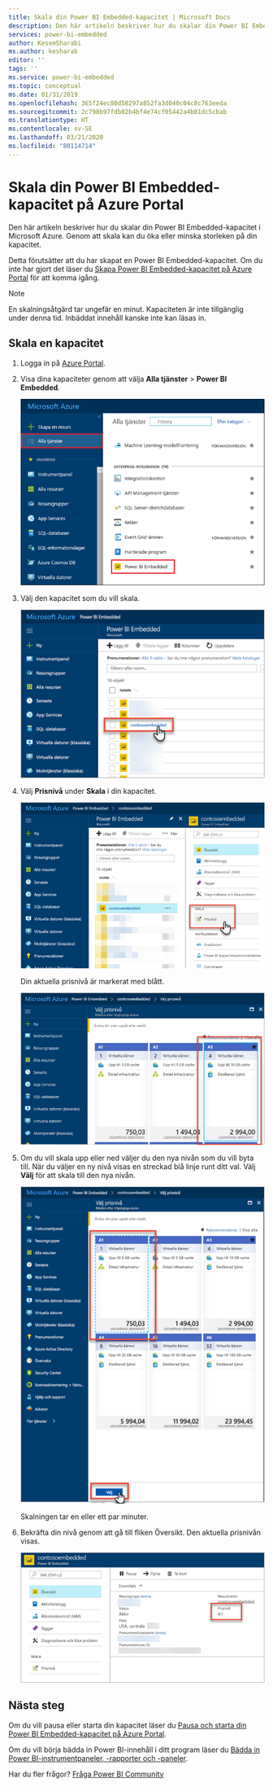 ```yaml
---
title: Skala din Power BI Embedded-kapacitet | Microsoft Docs
description: Den här artikeln beskriver hur du skalar din Power BI Embedded-kapacitet i Microsoft Azure.
services: power-bi-embedded
author: KesemSharabi
ms.author: kesharab
editor: ''
tags: ''
ms.service: power-bi-embedded
ms.topic: conceptual
ms.date: 01/31/2019
ms.openlocfilehash: 365f24ec80d58297a852fa3d040c04c8c763eeda
ms.sourcegitcommit: 2c798b97fdb02b4bf4e74cf05442a4b01dc5cbab
ms.translationtype: HT
ms.contentlocale: sv-SE
ms.lasthandoff: 03/21/2020
ms.locfileid: "80114714"
---
```

# <a name="scale-your-power-bi-embedded-capacity-in-the-azure-portal"></a>Skala din Power BI Embedded-kapacitet på Azure Portal

Den här artikeln beskriver hur du skalar din Power BI Embedded-kapacitet i Microsoft Azure. Genom att skala kan du öka eller minska storleken på din kapacitet.

Detta förutsätter att du har skapat en Power BI Embedded-kapacitet. Om du inte har gjort det läser du [Skapa Power BI Embedded-kapacitet på Azure Portal](azure-pbie-create-capacity.md) för att komma igång.

> [!NOTE]
> En skalningsåtgärd tar ungefär en minut. Kapaciteten är inte tillgänglig under denna tid. Inbäddat innehåll kanske inte kan läsas in.

## <a name="scale-a-capacity"></a>Skala en kapacitet

1. Logga in på [Azure Portal](https://portal.azure.com/).

2. Visa dina kapaciteter genom att välja **Alla tjänster** > **Power BI Embedded**.

    ![Alla tjänster på Azure Portal](media/azure-pbie-scale-capacity/azure-portal-more-services.png)

3. Välj den kapacitet som du vill skala.

    ![Lista över Power BI Embedded-kapaciteter på Azure Portal](media/azure-pbie-scale-capacity/azure-portal-capacity-list.png)

4. Välj **Prisnivå** under **Skala** i din kapacitet.

    ![Alternativet Prisnivå under Skala](media/azure-pbie-scale-capacity/azure-portal-scale-pricing-tier.png)

    Din aktuella prisnivå är markerat med blått.

    ![Aktuell prisnivå i blått](media/azure-pbie-scale-capacity/azure-portal-current-tier.png)

5. Om du vill skala upp eller ned väljer du den nya nivån som du vill byta till. När du väljer en ny nivå visas en streckad blå linje runt ditt val. Välj **Välj** för att skala till den nya nivån.

    ![Välj ny nivå](media/azure-pbie-scale-capacity/azure-portal-select-new-tier.png)

    Skalningen tar en eller ett par minuter.

6. Bekräfta din nivå genom att gå till fliken Översikt. Den aktuella prisnivån visas.

    ![Bekräfta aktuell nivå](media/azure-pbie-scale-capacity/azure-portal-confirm-tier.png)

## <a name="next-steps"></a>Nästa steg

Om du vill pausa eller starta din kapacitet läser du [Pausa och starta din Power BI Embedded-kapacitet på Azure Portal](azure-pbie-pause-start.md).

Om du vill börja bädda in Power BI-innehåll i ditt program läser du [Bädda in Power BI-instrumentpaneler, -rapporter och -paneler](https://powerbi.microsoft.com/documentation/powerbi-developer-embedding-content/).

Har du fler frågor? [Fråga Power BI Community](https://community.powerbi.com/)
